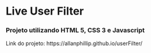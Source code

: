 <h1>Live User Filter</h1>

<h3>Projeto utilizando HTML 5, CSS 3 e Javascript</h3>

<p> Link do projeto: https://allanphillip.github.io/userFilter/</p>